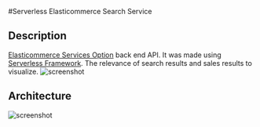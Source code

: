 #Serverless Elasticommerce Search Service
## Description
[Elasticommerce Services Option](https://amimoto-ami.com/plans/option-services/elasticommerce-services-option/) back end API.
It was made using [Serverless Framework](http://docs.serverless.com/v0.5.0/docs).
The relevance of search results and sales results to visualize.
<img src="https://raw.githubusercontent.com/megumiteam/serverless-elasticommerce-search-service/master/screenshot-1.png" title="screenshot"/>

## Architecture
<img src="https://raw.githubusercontent.com/megumiteam/serverless-elasticommerce-search-service/master/screenshot-2.png" title="screenshot"/>

